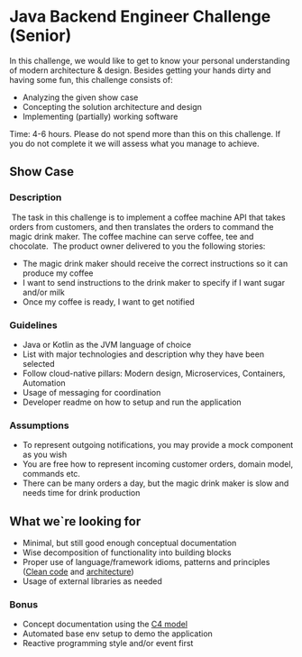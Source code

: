 # Java Backend Engineer Challenge (Senior)

In this challenge, we would like to get to know your personal understanding of modern architecture & design. Besides getting your hands dirty and having some fun, this challenge consists of:

- Analyzing the given show case
- Concepting the solution architecture and design
- Implementing (partially) working software
  ​

Time: 4-6 hours. Please do not spend more than this on this challenge. If you do not complete it we will assess what you manage to achieve.

## Show Case

### Description

​
The task in this challenge is to implement a coffee machine API that takes orders from customers, and then translates the orders to command the magic drink maker. The coffee machine can serve coffee, tee and chocolate.
​
The product owner delivered to you the following stories:

- The magic drink maker should receive the correct instructions so it can produce my coffee
- I want to send instructions to the drink maker to specify if I want sugar and/or milk
- Once my coffee is ready, I want to get notified

### Guidelines

- Java or Kotlin as the JVM language of choice
- List with major technologies and description why they have been selected
- Follow cloud-native pillars: Modern design, Microservices, Containers, Automation
- Usage of messaging for coordination
- Developer readme on how to setup and run the application

### Assumptions

- To represent outgoing notifications, you may provide a mock component as you wish
- You are free how to represent incoming customer orders, domain model, commands etc.
- There can be many orders a day, but the magic drink maker is slow and needs time for drink production

## What we`re looking for

- Minimal, but still good enough conceptual documentation
- Wise decomposition of functionality into building blocks
- Proper use of language/framework idioms, patterns and principles ([Clean code](https://www.amazon.com/Clean-Coder-Conduct-Professional-Programmers/dp/0137081073/) and [architecture](https://www.amazon.com/Clean-Architecture-Craftsmans-Software-Structure/dp/0134494164/))
- Usage of external libraries as needed

### Bonus

- Concept documentation using the [C4 model](https://c4model.com/)
- Automated base env setup to demo the application
- Reactive programming style and/or event first
